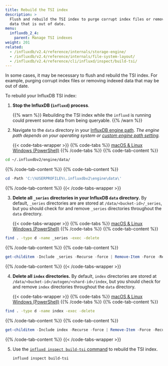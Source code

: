 ```yaml
---
title: Rebuild the TSI index
description: >
  Flush and rebuild the TSI index to purge corrupt index files or remove indexed
  data that is out of date. 
menu:
  influxdb_2_4:
    parent: Manage TSI indexes
weight: 201
related:
  - /influxdb/v2.4/reference/internals/storage-engine/
  - /influxdb/v2.4/reference/internals/file-system-layout/
  - /influxdb/v2.4/reference/cli/influxd/inspect/build-tsi/
---
```


In some cases, it may be necessary to flush and rebuild the TSI index.
For example, purging corrupt index files or removing indexed data that may be
out of date.

To rebuild your InfluxDB TSI index:

1.  **Stop the InfluxDB (`influxd`) process**.

    {{% warn %}}
Rebuilding the TSI index while the `influxd` is running could prevent some data
from being queryable.
    {{% /warn %}}

2.  Navigate to the `data` directory in your
    [InfluxDB engine path](/influxdb/v2.4/reference/internals/file-system-layout/).
    _The engine path depends on your operating system or
    [custom engine path setting](/influxdb/v2.4/reference/config-options/#engine-path)._

    {{< code-tabs-wrapper >}}
{{% code-tabs %}}
[macOS & Linux](#)
[Windows (PowerShell)](#)
{{% /code-tabs %}}
{{% code-tab-content %}}
```sh
cd ~/.influxdbv2/engine/data/
```
{{% /code-tab-content %}}
{{% code-tab-content %}}
```powershell
cd -Path 'C:\%USERPROFILE%\.influxdbv2\engine\data\'
```
{{% /code-tab-content %}}
    {{< /code-tabs-wrapper >}}

3.  **Delete all `_series` directories in your InfluxDB `data` directory.**
    By default, `_series` directories are are stored at `/data/<bucket-id>/_series`,
    but you should check for and remove `_series` directories throughout the
    `data` directory.

    {{< code-tabs-wrapper >}}
{{% code-tabs %}}
[macOS & Linux](#)
[Windows (PowerShell)](#)
{{% /code-tabs %}}
{{% code-tab-content %}}
```sh
find . -type d -name _series -exec -delete
```
{{% /code-tab-content %}}
{{% code-tab-content %}}
```powershell
get-childitem -Include _series -Recurse -force | Remove-Item -Force -Recurse
```
{{% /code-tab-content %}}
    {{< /code-tabs-wrapper >}}


4.  **Delete all `index` directories.** By default, `index` directories are stored at
    `/data/<bucket-id>/autogen/<shard-id>/index`, but you should check for and remove
    `index` directories throughout the `data` directory.

    {{< code-tabs-wrapper >}}
{{% code-tabs %}}
[macOS & Linux](#)
[Windows (PowerShell)](#)
{{% /code-tabs %}}
{{% code-tab-content %}}
```sh
find . -type d -name index -exec -delete
```
{{% /code-tab-content %}}
{{% code-tab-content %}}
```powershell
get-childitem -Include index -Recurse -force | Remove-Item -Force -Recurse
```
{{% /code-tab-content %}}
    {{< /code-tabs-wrapper >}}


5.  Use the [`influxd inspect build-tsi` command](/influxdb/v2.4/reference/cli/influxd/inspect/build-tsi/)
    to rebuild the TSI index.

    ```sh
    influxd inspect build-tsi
    ```